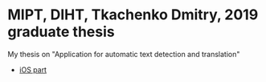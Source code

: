 # MIPT, DIHT, Tkachenko Dmitry, 2019 graduate thesis
My thesis on "Application for automatic text detection and translation"
* [iOS part](https://github.com/klabertants/mipt_thesis/tree/master/iOS/SpeakThru)
